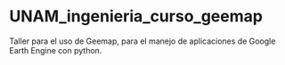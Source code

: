 # UNAM_ingenieria_curso_geemap
Taller para el uso de Geemap, para el manejo de aplicaciones de Google Earth Engine con python.

